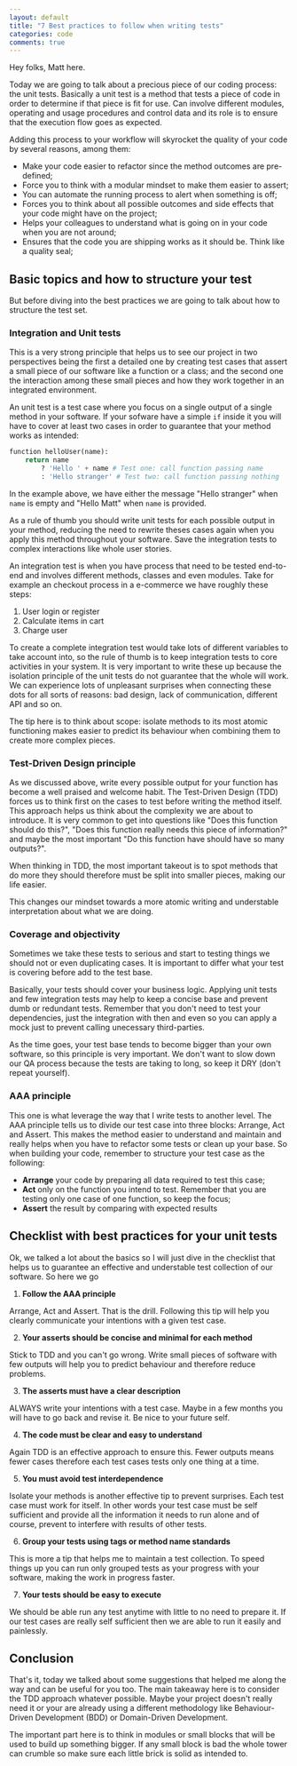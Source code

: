 ```yaml
---
layout: default
title: "7 Best practices to follow when writing tests"
categories: code
comments: true
---
```


Hey folks, Matt here.

Today we are going to talk about a precious piece of our coding process: the unit tests. Basically a unit test is a method that tests a piece of code in order to determine if that piece is fit for use. Can involve different modules, operating and usage procedures and control data and its role is to ensure that the execution flow goes as expected.

Adding this process to your workflow will skyrocket the quality of your code by several reasons, among them:

- Make your code easier to refactor since the method outcomes are pre-defined;
- Force you to think with a modular mindset to make them easier to assert;
- You can automate the running process to alert when something is off;
- Forces you to think about all possible outcomes and side effects that your code might have on the project;
- Helps your colleagues to understand what is going on in your code when you are not around;
- Ensures that the code you are shipping works as it should be. Think like a quality seal;

## Basic topics and how to structure your test

But before diving into the best practices we are going to talk about how to structure the test set.

### Integration and Unit tests

This is a very strong principle that helps us to see our project in two perspectives being the first a detailed one by creating test cases that assert a small piece of our software like a function or a class; and the second one the interaction among these small pieces and how they work together in an integrated environment.

An unit test is a test case where you focus on a single output of a single method in your software. If your sofware have a simple `if` inside it you will have to cover at least two cases in order to guarantee that your method works as intended:

```python
function helloUser(name):
    return name
        ? 'Hello ' + name # Test one: call function passing name
        : 'Hello stranger' # Test two: call function passing nothing
```

In the example above, we have either the message "Hello stranger" when `name` is empty and "Hello Matt" when `name` is provided.

As a rule of thumb you should write unit tests for each possible output in your method, reducing the need to rewrite theses cases again when you apply this method throughout your software. Save the integration tests to complex interactions like whole user stories.

An integration test is when you have process that need to be tested end-to-end and involves different methods, classes and even modules. Take for example an checkout process in a e-commerce we have roughly these steps:

1. User login or register
2. Calculate items in cart
3. Charge user

To create a complete integration test would take lots of different variables to take account into, so the rule of thumb is to keep integration tests to core activities in your system. It is very important to write these up because the isolation principle of the unit tests do not guarantee that the whole will work. We can experience lots of unpleasant surprises when connecting these dots for all sorts of reasons: bad design, lack of communication, different API and so on.

The tip here is to think about scope: isolate methods to its most atomic functioning makes easier to predict its behaviour when combining them to create more complex pieces.

### Test-Driven Design principle

As we discussed above, write every possible output for your function has become a well praised and welcome habit. The Test-Driven Design (TDD) forces us to think first on the cases to test before writing the method itself. This approach helps us think about the complexity we are about to introduce. It is very common to get into questions like "Does this function should do this?", "Does this function really needs this piece of information?" and maybe the most important "Do this function have should have so many outputs?".

When thinking in TDD, the most important takeout is to spot methods that do more they should therefore must be split into smaller pieces, making our life easier.

This changes our mindset towards a more atomic writing and understable interpretation about what we are doing.

### Coverage and objectivity

Sometimes we take these tests to serious and start to testing things we should not or even duplicating cases. It is important to differ what your test is covering before add to the test base.

Basically, your tests should cover your business logic. Applying unit tests and few integration tests may help to keep a concise base and prevent dumb or redundant tests. Remember that you don't need to test your dependencies, just the integration with then and even so you can apply a mock just to prevent calling unecessary third-parties.

As the time goes, your test base tends to become bigger than your own software, so this principle is very important. We don't want to slow down our QA process because the tests are taking to long, so keep it DRY (don't repeat yourself).

### AAA principle

This one is what leverage the way that I write tests to another level. The AAA principle tells us to divide our test case into three blocks: Arrange, Act and Assert. This makes the method easier to understand and maintain and really helps when you have to refactor some tests or clean up your base. So when building your code, remember to structure your test case as the following:

- **Arrange** your code by preparing all data required to test this case;
- **Act** only on the function you intend to test. Remember that you are testing only one case of one function, so keep the focus;
- **Assert** the result by comparing with expected results

## Checklist with best practices for your unit tests

Ok, we talked a lot about the basics so I will just dive in the checklist that helps us to guarantee an effective and understable test collection of our software. So here we go

1. **Follow the AAA principle**

Arrange, Act and Assert. That is the drill. Following this tip will help you clearly communicate your intentions with a given test case.

2. **Your asserts should be concise and minimal for each method**

Stick to TDD and you can't go wrong. Write small pieces of software with few outputs will help you to predict behaviour and therefore reduce problems.

3. **The asserts must have a clear description**

ALWAYS write your intentions with a test case. Maybe in a few months you will have to go back and revise it. Be nice to your future self.

4. **The code must be clear and easy to understand**

Again TDD is an effective approach to ensure this. Fewer outputs means fewer cases therefore each test cases tests only one thing at a time.

5. **You must avoid test interdependence**

Isolate your methods is another effective tip to prevent surprises. Each test case must work for itself. In other words your test case must be self sufficient and provide all the information it needs to run alone and of course, prevent to interfere with results of other tests.

6. **Group your tests using tags or method name standards**

This is more a tip that helps me to maintain a test collection. To speed things up you can run only grouped tests as your progress with your software, making the work in progress faster.

7. **Your tests should be easy to execute**

We should be able run any test anytime with little to no need to prepare it. If our test cases are really self sufficient then we are able to run it easily and painlessly.

## Conclusion

That's it, today we talked about some suggestions that helped me along the way and can be useful for you too. The main takeaway here is to consider the TDD approach whatever possible. Maybe your project doesn't really need it or your are already using a different methodology like Behaviour-Driven Development (BDD) or Domain-Driven Development.

The important part here is to think in modules or small blocks that will be used to build up something bigger. If any small block is bad the whole tower can crumble so make sure each little brick is solid as intended to.
